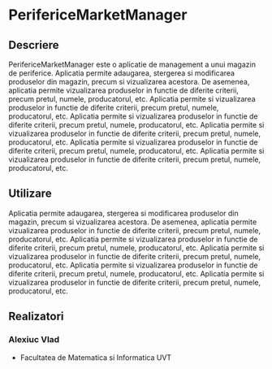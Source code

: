 # PerifericeMarketManager

## Descriere

PerifericeMarketManager este o aplicatie de management a unui magazin de periferice. Aplicatia permite adaugarea, stergerea si modificarea produselor din magazin, precum si vizualizarea acestora. De asemenea, aplicatia permite vizualizarea produselor in functie de diferite criterii, precum pretul, numele, producatorul, etc. Aplicatia permite si vizualizarea produselor in functie de diferite criterii, precum pretul, numele, producatorul, etc. Aplicatia permite si vizualizarea produselor in functie de diferite criterii, precum pretul, numele, producatorul, etc. Aplicatia permite si vizualizarea produselor in functie de diferite criterii, precum pretul, numele, producatorul, etc. Aplicatia permite si vizualizarea produselor in functie de diferite criterii, precum pretul, numele, producatorul, etc. Aplicatia permite si vizualizarea produselor in functie de diferite criterii, precum pretul, numele, producatorul, etc.

## Utilizare

Aplicatia permite adaugarea, stergerea si modificarea produselor din magazin, precum si vizualizarea acestora. De asemenea, aplicatia permite vizualizarea produselor in functie de diferite criterii, precum pretul, numele, producatorul, etc. Aplicatia permite si vizualizarea produselor in functie de diferite criterii, precum pretul, numele, producatorul, etc. Aplicatia permite si vizualizarea produselor in functie de diferite criterii, precum pretul, numele, producatorul, etc. Aplicatia permite si vizualizarea produselor in functie de diferite criterii, precum pretul, numele, producatorul, etc. Aplicatia permite si vizualizarea produselor in functie de diferite criterii, precum pretul, numele, producatorul, etc.

## Realizatori

### Alexiuc Vlad

  - Facultatea de Matematica si Informatica UVT